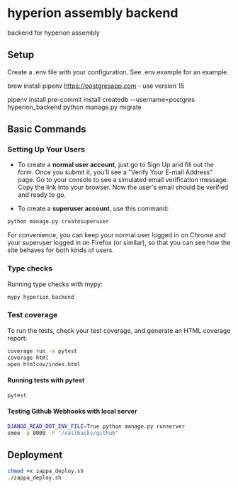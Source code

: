 # hyperion assembly backend

backend for hyperion assembly

## Setup

Create a .env file with your configuration. See .env.example for an example.


brew install pipenv
https://postgresapp.com - use version 15

pipenv install
pre-commit install
createdb --username=postgres hyperion_backend
python manage.py migrate

## Basic Commands

### Setting Up Your Users

- To create a **normal user account**, just go to Sign Up and fill out the form. Once you submit it, you'll see a "Verify Your E-mail Address" page. Go to your console to see a simulated email verification message. Copy the link into your browser. Now the user's email should be verified and ready to go.

- To create a **superuser account**, use this command:

```bash
python manage.py createsuperuser
```

For convenience, you can keep your normal user logged in on Chrome and your superuser logged in on Firefox (or similar), so that you can see how the site behaves for both kinds of users.

### Type checks

Running type checks with mypy:

```bash
mypy hyperion_backend
```

### Test coverage

To run the tests, check your test coverage, and generate an HTML coverage report:
```bash
coverage run -m pytest
coverage html
open htmlcov/index.html
```

#### Running tests with pytest

```bash
pytest
```

#### Testing Github Webhooks with local server

```bash
DJANGO_READ_DOT_ENV_FILE=True python manage.py runserver
smee -p 8000 -P "/callbacks/github"
```

## Deployment

```bash
chmod +x zappa_deploy.sh
./zappa_deploy.sh
```
